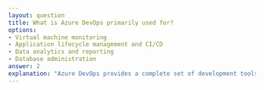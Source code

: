 ```yaml
---
layout: question
title: What is Azure DevOps primarily used for?
options:
- Virtual machine monitoring
- Application lifecycle management and CI/CD
- Data analytics and reporting
- Database administration
answer: 2
explanation: "Azure DevOps provides a complete set of development tools for planning, developing, testing, and deploying applications. It includes version control, CI/CD pipelines, project management, and testing tools."
---
```

